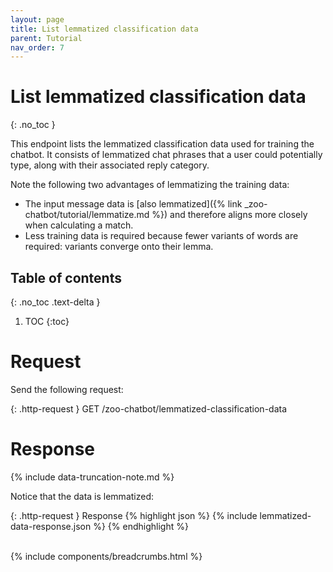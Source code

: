 ```yaml
---
layout: page
title: List lemmatized classification data
parent: Tutorial
nav_order: 7
---
```


# List lemmatized classification data
{: .no_toc }

This endpoint lists the lemmatized classification data used for training
the chatbot. It consists of lemmatized chat phrases that a user could
potentially type, along with their associated reply category.

Note the following two advantages of lemmatizing the training data:

* The input message data is [also lemmatized]({% link _zoo-chatbot/tutorial/lemmatize.md %}) and therefore aligns more 
closely when calculating a match.
* Less training data is required because fewer variants of words are required: variants converge onto their lemma.

## Table of contents
{: .no_toc .text-delta }

1. TOC
{:toc}

# Request

Send the following request:

{: .http-request }
GET /zoo-chatbot/lemmatized-classification-data

# Response

{% include data-truncation-note.md %}

Notice that the data is lemmatized:

{: .http-request }
Response
{% highlight json %}
{% include lemmatized-data-response.json %}
{% endhighlight %}

<br />
{% include components/breadcrumbs.html %}
